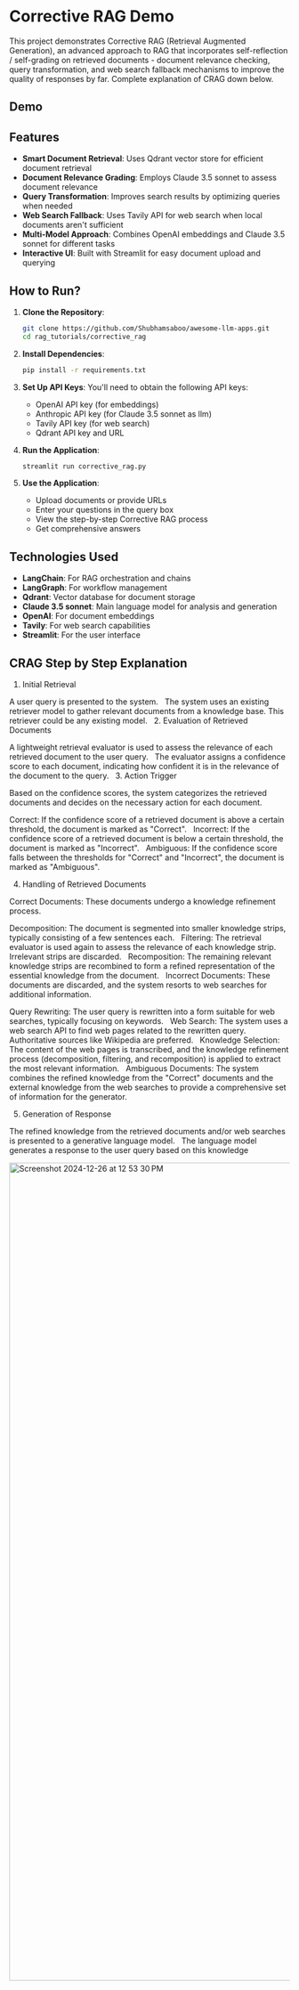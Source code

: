 # Corrective RAG Demo

This project demonstrates Corrective RAG (Retrieval Augmented Generation), an advanced approach to RAG that incorporates self-reflection / self-grading on retrieved documents - document relevance checking, query transformation, and web search fallback mechanisms to improve the quality of responses by far. Complete explanation of CRAG down below.

## Demo


## Features

- **Smart Document Retrieval**: Uses Qdrant vector store for efficient document retrieval
- **Document Relevance Grading**: Employs Claude 3.5 sonnet to assess document relevance
- **Query Transformation**: Improves search results by optimizing queries when needed
- **Web Search Fallback**: Uses Tavily API for web search when local documents aren't sufficient
- **Multi-Model Approach**: Combines OpenAI embeddings and Claude 3.5 sonnet for different tasks
- **Interactive UI**: Built with Streamlit for easy document upload and querying

## How to Run?

1. **Clone the Repository**:
   ```bash
   git clone https://github.com/Shubhamsaboo/awesome-llm-apps.git
   cd rag_tutorials/corrective_rag
   ```

2. **Install Dependencies**:
   ```bash
   pip install -r requirements.txt
   ```

3. **Set Up API Keys**:
   You'll need to obtain the following API keys:
   - OpenAI API key (for embeddings)
   - Anthropic API key (for Claude 3.5 sonnet as llm)
   - Tavily API key (for web search)
   - Qdrant API key and URL

4. **Run the Application**:
   ```bash
   streamlit run corrective_rag.py
   ```

5. **Use the Application**:
   - Upload documents or provide URLs
   - Enter your questions in the query box
   - View the step-by-step Corrective RAG process
   - Get comprehensive answers

## Technologies Used

- **LangChain**: For RAG orchestration and chains
- **LangGraph**: For workflow management
- **Qdrant**: Vector database for document storage
- **Claude 3.5 sonnet**: Main language model for analysis and generation
- **OpenAI**: For document embeddings
- **Tavily**: For web search capabilities
- **Streamlit**: For the user interface

## CRAG Step by Step Explanation

1. Initial Retrieval

A user query is presented to the system.    
The system uses an existing retriever model to gather relevant documents from a knowledge base. This retriever could be any existing model.    
2. Evaluation of Retrieved Documents

A lightweight retrieval evaluator is used to assess the relevance of each retrieved document to the user query.    
The evaluator assigns a confidence score to each document, indicating how confident it is in the relevance of the document to the query.
    
3. Action Trigger

Based on the confidence scores, the system categorizes the retrieved documents and decides on the necessary action for each document.    

Correct: If the confidence score of a retrieved document is above a certain threshold, the document is marked as "Correct".    
Incorrect: If the confidence score of a retrieved document is below a certain threshold, the document is marked as "Incorrect".    
Ambiguous: If the confidence score falls between the thresholds for "Correct" and "Incorrect", the document is marked as "Ambiguous".    

4. Handling of Retrieved Documents

Correct Documents: These documents undergo a knowledge refinement process.    

Decomposition: The document is segmented into smaller knowledge strips, typically consisting of a few sentences each.    
Filtering: The retrieval evaluator is used again to assess the relevance of each knowledge strip. Irrelevant strips are discarded.    
Recomposition: The remaining relevant knowledge strips are recombined to form a refined representation of the essential knowledge from the document.    
Incorrect Documents: These documents are discarded, and the system resorts to web searches for additional information.    

Query Rewriting: The user query is rewritten into a form suitable for web searches, typically focusing on keywords.    
Web Search: The system uses a web search API to find web pages related to the rewritten query. Authoritative sources like Wikipedia are preferred.    
Knowledge Selection: The content of the web pages is transcribed, and the knowledge refinement process (decomposition, filtering, and recomposition) is applied to extract the most relevant information.    
Ambiguous Documents: The system combines the refined knowledge from the "Correct" documents and the external knowledge from the web searches to provide a comprehensive set of information for the generator.    

5. Generation of Response

The refined knowledge from the retrieved documents and/or web searches is presented to a generative language model.    
The language model generates a response to the user query based on this knowledge

<img width="1470" alt="Screenshot 2024-12-26 at 12 53 30 PM" src="https://github.com/user-attachments/assets/b05fa33e-5c7e-4838-b112-e5b3e378e8b1" />


